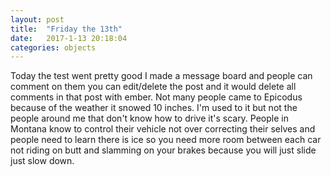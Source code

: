 ```yaml
---
layout: post
title:  "Friday the 13th"
date:   2017-1-13 20:18:04
categories: objects
---
```


Today the test went pretty good I made a message board and people can comment on them you can edit/delete the post and it would delete all comments in that post with ember. Not many people came to Epicodus because of the weather it snowed 10 inches. I'm used to it but not the people around me that don't know how to drive it's scary. People in Montana know to control their vehicle not over correcting their selves and people need to learn there is ice so you need more room between each car not riding on butt and slamming on your brakes because you will just slide just slow down.
